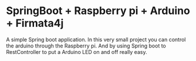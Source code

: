 # SpringBoot + Raspberry pi + Arduino + Firmata4j

A simple Spring boot application.
In this very small project you can control the arduino through the Raspberry pi.
And by using Spring boot to RestController to put a Arduino LED on and off really easy.
